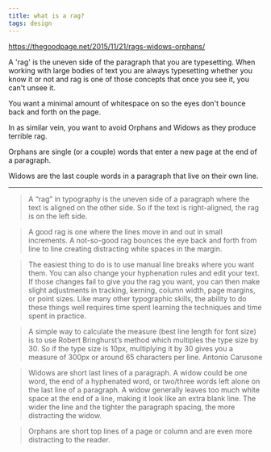 ```yaml
---
title: what is a rag?
tags: design
---
```


https://thegoodpage.net/2015/11/21/rags-widows-orphans/

A 'rag' is the uneven side of the paragraph that you are typesetting. When working with large bodies of text you are always typesetting whether you know it or not and rag is one of those concepts that once you see it, you can't unsee it.

You want a minimal amount of whitespace on so the eyes don't bounce back and forth on the page.

In as similar vein, you want to avoid Orphans and Widows as they produce terrible rag.

Orphans are single (or a couple) words that enter a new page at the end of a paragraph. 

Widows are the last couple words in a paragraph that live on their own line.

---

> A “rag” in typography is the uneven side of a paragraph where the text is aligned on the other side. So if the text is right-aligned, the rag is on the left side.

> A good rag is one where the lines move in and out in small increments. A not-so-good rag bounces the eye back and forth from line to line creating distracting white spaces in the margin.

> The easiest thing to do is to use manual line breaks where you want them. You can also change your hyphenation rules and edit your text. If those changes fail to give you the rag you want, you can then make slight adjustments in tracking, kerning, column width, page margins, or point sizes. Like many other typographic skills, the ability to do these things well requires time spent learning the techniques and time spent in practice.

> A simple way to calculate the measure (best line length for font size) is to use Robert Bringhurst’s method which multiples the type size by 30. So if the type size is 10px, multiplying it by 30 gives you a measure of 300px or around 65 characters per line. Antonio Carusone

> Widows are short last lines of a paragraph. A widow could be one word, the end of a hyphenated word, or two/three words left alone on the last line of a paragraph.  A widow generally leaves too much white space at the end of a line, making it look like an extra blank line. The wider the line and the tighter the paragraph spacing, the more distracting the widow. 

> Orphans are short top lines of a page or column and are even more distracting to the reader.

